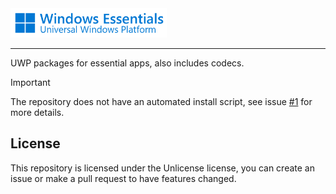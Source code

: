 <picture>
  <img width="250px" alt="Windows Essentials UWP" src="docs/logo.png">
</picture>

---
UWP packages for essential apps, also includes codecs.

> [!IMPORTANT]
> The repository does not have an automated install script, see issue [#1](https://github.com/borfei/windows-essentials-uwp/issues/1) for more details.

## License
This repository is licensed under the Unlicense license, you can create an issue or make a pull request to have features changed. 
